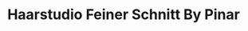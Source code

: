 ---
title: "Haarstudio Feiner Schnitt By Pinar"
url: /ludwigshafen-am-rhein/haarstudio-feiner-schnitt-by-pinar/
shop: Friseur
---